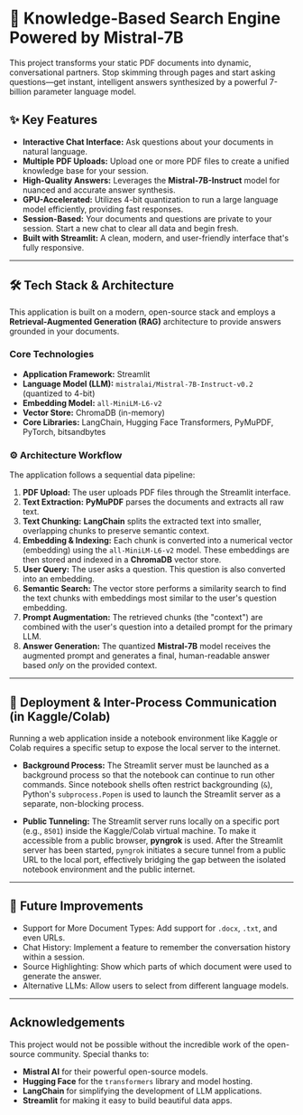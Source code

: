 # 🧠 Knowledge-Based Search Engine Powered by Mistral-7B

This project transforms your static PDF documents into dynamic, conversational partners. Stop skimming through pages and start asking questions—get instant, intelligent answers synthesized by a powerful 7-billion parameter language model.

## ✨ Key Features

* **Interactive Chat Interface:** Ask questions about your documents in natural language.
* **Multiple PDF Uploads:** Upload one or more PDF files to create a unified knowledge base for your session.
* **High-Quality Answers:** Leverages the **Mistral-7B-Instruct** model for nuanced and accurate answer synthesis.
* **GPU-Accelerated:** Utilizes 4-bit quantization to run a large language model efficiently, providing fast responses.
* **Session-Based:** Your documents and questions are private to your session. Start a new chat to clear all data and begin fresh.
* **Built with Streamlit:** A clean, modern, and user-friendly interface that's fully responsive.

---

## 🛠️ Tech Stack & Architecture

This application is built on a modern, open-source stack and employs a **Retrieval-Augmented Generation (RAG)** architecture to provide answers grounded in your documents.

### Core Technologies

* **Application Framework:** Streamlit
* **Language Model (LLM):** `mistralai/Mistral-7B-Instruct-v0.2` (quantized to 4-bit)
* **Embedding Model:** `all-MiniLM-L6-v2`
* **Vector Store:** ChromaDB (in-memory)
* **Core Libraries:** LangChain, Hugging Face Transformers, PyMuPDF, PyTorch, bitsandbytes

### ⚙️ Architecture Workflow

The application follows a sequential data pipeline:

1.  **PDF Upload:** The user uploads PDF files through the Streamlit interface.
2.  **Text Extraction:** **PyMuPDF** parses the documents and extracts all raw text.
3.  **Text Chunking:** **LangChain** splits the extracted text into smaller, overlapping chunks to preserve semantic context.
4.  **Embedding & Indexing:** Each chunk is converted into a numerical vector (embedding) using the `all-MiniLM-L6-v2` model. These embeddings are then stored and indexed in a **ChromaDB** vector store.
5.  **User Query:** The user asks a question. This question is also converted into an embedding.
6.  **Semantic Search:** The vector store performs a similarity search to find the text chunks with embeddings most similar to the user's question embedding.
7.  **Prompt Augmentation:** The retrieved chunks (the "context") are combined with the user's question into a detailed prompt for the primary LLM.
8.  **Answer Generation:** The quantized **Mistral-7B** model receives the augmented prompt and generates a final, human-readable answer based *only* on the provided context.

---

## 🚀 Deployment & Inter-Process Communication (in Kaggle/Colab)

Running a web application inside a notebook environment like Kaggle or Colab requires a specific setup to expose the local server to the internet.

* **Background Process:** The Streamlit server must be launched as a background process so that the notebook can continue to run other commands. Since notebook shells often restrict backgrounding (`&`), Python's `subprocess.Popen` is used to launch the Streamlit server as a separate, non-blocking process.

* **Public Tunneling:** The Streamlit server runs locally on a specific port (e.g., `8501`) inside the Kaggle/Colab virtual machine. To make it accessible from a public browser, **pyngrok** is used. After the Streamlit server has been started, `pyngrok` initiates a secure tunnel from a public URL to the local port, effectively bridging the gap between the isolated notebook environment and the public internet.

---

## 🔮 Future Improvements

* Support for More Document Types: Add support for `.docx`, `.txt`, and even URLs.
* Chat History: Implement a feature to remember the conversation history within a session.
* Source Highlighting: Show which parts of which document were used to generate the answer.
* Alternative LLMs: Allow users to select from different language models.

---

## Acknowledgements

This project would not be possible without the incredible work of the open-source community. Special thanks to:

* **Mistral AI** for their powerful open-source models.
* **Hugging Face** for the `transformers` library and model hosting.
* **LangChain** for simplifying the development of LLM applications.
* **Streamlit** for making it easy to build beautiful data apps.
